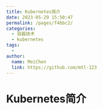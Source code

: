 ```yaml
---
title: Kubernetes简介
date: 2023-05-29 15:50:47
permalink: /pages/f4bbc2/
categories:
  - 容器技术
  - kubernetes
tags:
  - 
author: 
  name: MeiChen
  link: https://github.com/mtl-123
---
```


# Kubernetes简介

